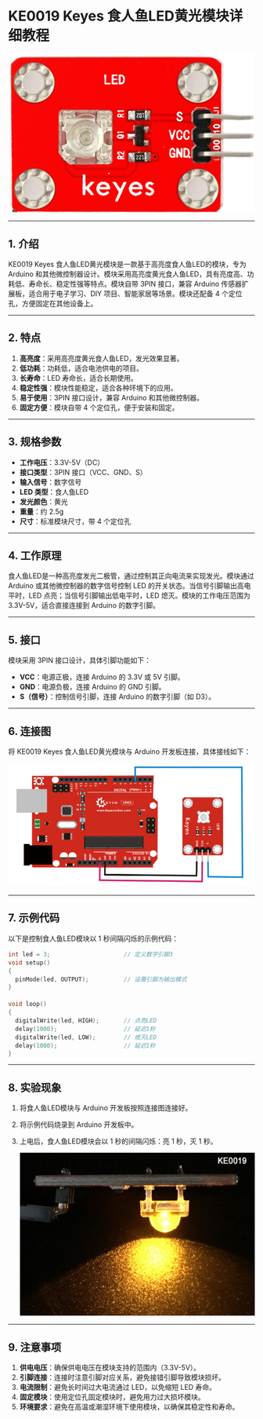 # KE0019 Keyes 食人鱼LED黄光模块详细教程

![image-20250312153420329](media/image-20250312153420329.png)

---

## **1. 介绍**

KE0019 Keyes 食人鱼LED黄光模块是一款基于高亮度食人鱼LED的模块，专为 Arduino 和其他微控制器设计。模块采用高亮度黄光食人鱼LED，具有亮度高、功耗低、寿命长、稳定性强等特点。模块自带 3PIN 接口，兼容 Arduino 传感器扩展板，适合用于电子学习、DIY 项目、智能家居等场景。模块还配备 4 个定位孔，方便固定在其他设备上。

---

## **2. 特点**

1. **高亮度**：采用高亮度黄光食人鱼LED，发光效果显著。  
2. **低功耗**：功耗低，适合电池供电的项目。  
3. **长寿命**：LED 寿命长，适合长期使用。  
4. **稳定性强**：模块性能稳定，适合各种环境下的应用。  
5. **易于使用**：3PIN 接口设计，兼容 Arduino 和其他微控制器。  
6. **固定方便**：模块自带 4 个定位孔，便于安装和固定。

---

## **3. 规格参数**

- **工作电压**：3.3V-5V（DC）  
- **接口类型**：3PIN 接口（VCC、GND、S）  
- **输入信号**：数字信号  
- **LED 类型**：食人鱼LED  
- **发光颜色**：黄光  
- **重量**：约 2.5g  
- **尺寸**：标准模块尺寸，带 4 个定位孔  

---

## **4. 工作原理**

食人鱼LED是一种高亮度发光二极管，通过控制其正向电流来实现发光。模块通过 Arduino 或其他微控制器的数字信号控制 LED 的开关状态。当信号引脚输出高电平时，LED 点亮；当信号引脚输出低电平时，LED 熄灭。模块的工作电压范围为 3.3V-5V，适合直接连接到 Arduino 的数字引脚。

---

## **5. 接口**

模块采用 3PIN 接口设计，具体引脚功能如下：  
- **VCC**：电源正极，连接 Arduino 的 3.3V 或 5V 引脚。  
- **GND**：电源负极，连接 Arduino 的 GND 引脚。  
- **S（信号）**：控制信号引脚，连接 Arduino 的数字引脚（如 D3）。  

---

## **6. 连接图**

将 KE0019 Keyes 食人鱼LED黄光模块与 Arduino 开发板连接，具体接线如下：  

![image-20250319095623175](media/image-20250319095623175.png)

---

## **7. 示例代码**

以下是控制食人鱼LED模块以 1 秒间隔闪烁的示例代码：

```cpp
int led = 3;                     // 定义数字引脚3
void setup()
{
  pinMode(led, OUTPUT);          // 设置引脚为输出模式
}

void loop()
{
  digitalWrite(led, HIGH);       // 点亮LED
  delay(1000);                   // 延迟1秒
  digitalWrite(led, LOW);        // 熄灭LED
  delay(1000);                   // 延迟1秒
}
```

---

## **8. 实验现象**

1. 将食人鱼LED模块与 Arduino 开发板按照连接图连接好。  

2. 将示例代码烧录到 Arduino 开发板中。  

3. 上电后，食人鱼LED模块会以 1 秒的间隔闪烁：亮 1 秒，灭 1 秒。  

	![image-20250319095828823](media/image-20250319095828823.png)

---

## **9. 注意事项**

1. **供电电压**：确保供电电压在模块支持的范围内（3.3V-5V）。  
2. **引脚连接**：连接时注意引脚对应关系，避免接错引脚导致模块损坏。  
3. **电流限制**：避免长时间过大电流通过 LED，以免缩短 LED 寿命。  
4. **固定模块**：使用定位孔固定模块时，避免用力过大损坏模块。  
5. **环境要求**：避免在高温或潮湿环境下使用模块，以确保其稳定性和寿命。  



